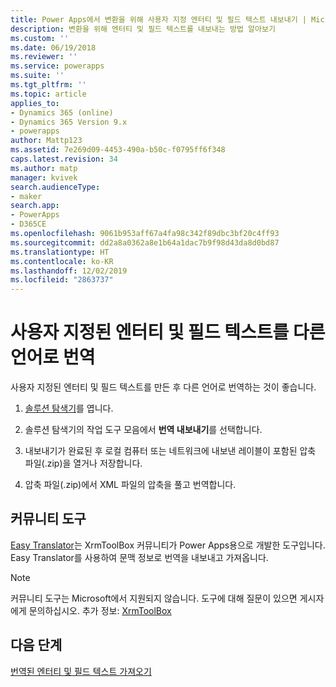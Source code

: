 ```yaml
---
title: Power Apps에서 변환을 위해 사용자 지정 엔터티 및 필드 텍스트 내보내기 | MicrosoftDocs
description: 변환을 위해 엔터티 및 필드 텍스트를 내보내는 방법 알아보기
ms.custom: ''
ms.date: 06/19/2018
ms.reviewer: ''
ms.service: powerapps
ms.suite: ''
ms.tgt_pltfrm: ''
ms.topic: article
applies_to:
- Dynamics 365 (online)
- Dynamics 365 Version 9.x
- powerapps
author: Mattp123
ms.assetid: 7e269d09-4453-490a-b50c-f0795ff6f348
caps.latest.revision: 34
ms.author: matp
manager: kvivek
search.audienceType:
- maker
search.app:
- PowerApps
- D365CE
ms.openlocfilehash: 9061b953aff67a4fa98c342f89dbc3bf20c4ff93
ms.sourcegitcommit: dd2a8a0362a8e1b64a1dac7b9f98d43da8d0bd87
ms.translationtype: HT
ms.contentlocale: ko-KR
ms.lasthandoff: 12/02/2019
ms.locfileid: "2863737"
---
```

# <a name="translate-customized-entity-and-field-text-into-other-languages"></a>사용자 지정된 엔터티 및 필드 텍스트를 다른 언어로 번역

사용자 지정된 엔터티 및 필드 텍스트를 만든 후 다른 언어로 번역하는 것이 좋습니다.  
  
1. [솔루션 탐색기](../model-driven-apps/advanced-navigation.md#solution-explorer)를 엽니다.    
  
2. 솔루션 탐색기의 작업 도구 모음에서 **번역 내보내기**를 선택합니다.  
3.  내보내기가 완료된 후 로컬 컴퓨터 또는 네트워크에 내보낸 레이블이 포함된 압축 파일(.zip)을 열거나 저장합니다.  
  
4.  압축 파일(.zip)에서 XML 파일의 압축을 풀고 번역합니다.  

## <a name="community-tools"></a>커뮤니티 도구

[Easy Translator](https://www.xrmtoolbox.com/plugins/MsCrmTools.Translator/)는 XrmToolBox 커뮤니티가 Power Apps용으로 개발한 도구입니다. Easy Translator를 사용하여 문맥 정보로 번역을 내보내고 가져옵니다. 

> [!NOTE]
> 커뮤니티 도구는 Microsoft에서 지원되지 않습니다. 도구에 대해 질문이 있으면 게시자에게 문의하십시오. 추가 정보: [XrmToolBox](https://www.xrmtoolbox.com)

## <a name="next-steps"></a>다음 단계  
 [번역된 엔터티 및 필드 텍스트 가져오기](import-translated-entity-field-text.md)
